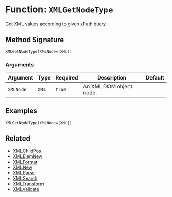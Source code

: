 [comment]: # (Note: This documentation is generated dynamically in the build process.  To modify the contents, change the javadoc on the _invoke method of the BIF class)

# Function: `XMLGetNodeType`

Get XML values according to given xPath query

## Method Signature
```
XMLGetNodeType(XMLNode=[XML])
```
### Arguments

| Argument | Type | Required | Description | Default |
|----------|------|----------|-------------|---------|
| `XMLNode` | `XML` | `true` | An XML DOM object node. |  |

## Examples

```
XMLGetNodeType(XMLNode=[XML])
```

## Related
  * [XMLChildPos](XMLChildPos.md)
  * [XMLElemNew](XMLElemNew.md)
  * [XMLFormat](XMLFormat.md)
  * [XMLNew](XMLNew.md)
  * [XMLParse](XMLParse.md)
  * [XMLSearch](XMLSearch.md)
  * [XMLTransform](XMLTransform.md)
  * [XMLValidate](XMLValidate.md)
